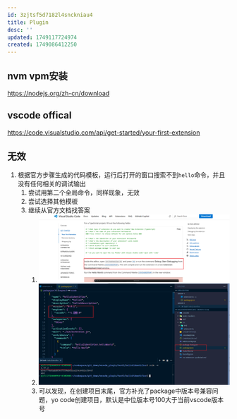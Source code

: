```yaml
---
id: 3zjtsf5d7182l4snckniau4
title: Plugin
desc: ''
updated: 1749117724974
created: 1749086412250
---
```


## nvm vpm安装

https://nodejs.org/zh-cn/download

## vscode offical

https://code.visualstudio.com/api/get-started/your-first-extension

## 无效

1. 根据官方步骤生成的代码模板，运行后打开的窗口搜索不到`hello`命令，并且没有任何相关的调试输出
   1. 尝试用第二个全局命令，同样现象，无效
   2. 尝试选择其他模板
   3. 继续从官方文档找答案
      1. ![alt text](image-72.png)
      2. ![alt text](image-73.png)
      3. 可以发现，在创建项目末尾，官方补充了package中版本号兼容问题，yo code创建项目，默认是中位版本号100大于当前vscode版本号
